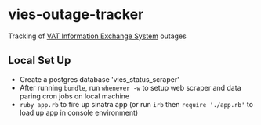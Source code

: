 # vies-outage-tracker
Tracking of [VAT Information Exchange System](http://ec.europa.eu/taxation_customs/vies/technicalInformation.html) outages

## Local Set Up
- Create a postgres database 'vies_status_scraper'
- After running `bundle`, run `whenever -w` to setup web scraper and data paring cron jobs on local machine
- `ruby app.rb` to fire up sinatra app (or run `irb` then `require './app.rb'` to load up app in console environment)

